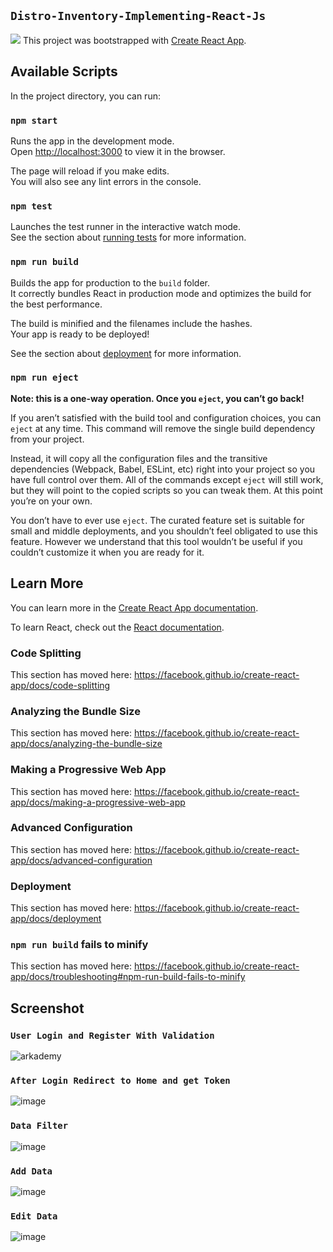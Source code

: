 ## `Distro-Inventory-Implementing-React-Js`
![](https://raw.githubusercontent.com/Giphy/GiphyAPI/master/api_giphy_header.gif)
This project was bootstrapped with [Create React App](https://github.com/facebook/create-react-app).

## Available Scripts

In the project directory, you can run:

### `npm start`

Runs the app in the development mode.<br>
Open [http://localhost:3000](http://localhost:3000) to view it in the browser.

The page will reload if you make edits.<br>
You will also see any lint errors in the console.

### `npm test`

Launches the test runner in the interactive watch mode.<br>
See the section about [running tests](https://facebook.github.io/create-react-app/docs/running-tests) for more information.

### `npm run build`

Builds the app for production to the `build` folder.<br>
It correctly bundles React in production mode and optimizes the build for the best performance.

The build is minified and the filenames include the hashes.<br>
Your app is ready to be deployed!

See the section about [deployment](https://facebook.github.io/create-react-app/docs/deployment) for more information.

### `npm run eject`

**Note: this is a one-way operation. Once you `eject`, you can’t go back!**

If you aren’t satisfied with the build tool and configuration choices, you can `eject` at any time. This command will remove the single build dependency from your project.

Instead, it will copy all the configuration files and the transitive dependencies (Webpack, Babel, ESLint, etc) right into your project so you have full control over them. All of the commands except `eject` will still work, but they will point to the copied scripts so you can tweak them. At this point you’re on your own.

You don’t have to ever use `eject`. The curated feature set is suitable for small and middle deployments, and you shouldn’t feel obligated to use this feature. However we understand that this tool wouldn’t be useful if you couldn’t customize it when you are ready for it.

## Learn More

You can learn more in the [Create React App documentation](https://facebook.github.io/create-react-app/docs/getting-started).

To learn React, check out the [React documentation](https://reactjs.org/).

### Code Splitting

This section has moved here: https://facebook.github.io/create-react-app/docs/code-splitting

### Analyzing the Bundle Size

This section has moved here: https://facebook.github.io/create-react-app/docs/analyzing-the-bundle-size

### Making a Progressive Web App

This section has moved here: https://facebook.github.io/create-react-app/docs/making-a-progressive-web-app

### Advanced Configuration

This section has moved here: https://facebook.github.io/create-react-app/docs/advanced-configuration

### Deployment

This section has moved here: https://facebook.github.io/create-react-app/docs/deployment

### `npm run build` fails to minify

This section has moved here: https://facebook.github.io/create-react-app/docs/troubleshooting#npm-run-build-fails-to-minify

## Screenshot
### `User Login and Register With Validation`
![arkademy](https://user-images.githubusercontent.com/52070105/64477641-469efe00-d1c8-11e9-83f5-e5f51408de85.gif)
### `After Login Redirect to Home and get Token`
![image](https://user-images.githubusercontent.com/52070105/64476567-34b65e80-d1ba-11e9-8dfb-c0db01d93b34.png)
### `Data Filter`
![image](https://user-images.githubusercontent.com/52070105/64476595-9676c880-d1ba-11e9-9499-8516440a09a3.png)
### `Add Data`
![image](https://user-images.githubusercontent.com/52070105/64476612-d50c8300-d1ba-11e9-92a4-50ec9a7b05e6.png)

### `Edit Data`
![image](https://user-images.githubusercontent.com/52070105/64476620-fec5aa00-d1ba-11e9-86e3-26f253b74461.png)
